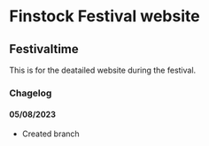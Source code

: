# Finstock Festival website
## Festivaltime
This is for the deatailed website during the festival.

### Chagelog
#### 05/08/2023
- Created branch
